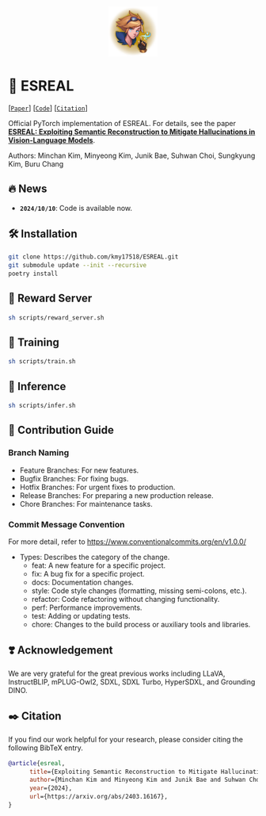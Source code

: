 <div align="center">
  <img src="./assets/logo.png" width="20%">
</div>

# 👻 ESREAL

[[`Paper`](https://arxiv.org/abs/2403.16167)] [[`Code`](https://github.com/kmy17518/ESREAL)] [[`Citation`](#black_nib-Citation)]

Official PyTorch implementation of ESREAL. For details, see the paper **[ESREAL: Exploiting Semantic Reconstruction to Mitigate Hallucinations in Vision-Language Models](https://arxiv.org/abs/2403.16167)**.

Authors: Minchan Kim, Minyeong Kim, Junik Bae, Suhwan Choi, Sungkyung Kim, Buru Chang

## 🔥 News
- **`2024/10/10`**: Code is available now.

## 🛠️ Installation

```sh
git clone https://github.com/kmy17518/ESREAL.git
git submodule update --init --recursive
poetry install
```

## 🤖 Reward Server

```sh
sh scripts/reward_server.sh
```

## 🚆 Training

```sh
sh scripts/train.sh
```

## 📝 Inference

```sh
sh scripts/infer.sh
```

## 🙌 Contribution Guide

### Branch Naming

- Feature Branches: For new features.
- Bugfix Branches: For fixing bugs.
- Hotfix Branches: For urgent fixes to production.
- Release Branches: For preparing a new production release.
- Chore Branches: For maintenance tasks.

### Commit Message Convention

For more detail, refer to https://www.conventionalcommits.org/en/v1.0.0/

- Types: Describes the category of the change.
    - feat: A new feature for a specific project.
    - fix: A bug fix for a specific project.
    - docs: Documentation changes.
    - style: Code style changes (formatting, missing semi-colons, etc.).
    - refactor: Code refactoring without changing functionality.
    - perf: Performance improvements.
    - test: Adding or updating tests.
    - chore: Changes to the build process or auxiliary tools and libraries.

## ❣️ Acknowledgement

We are very grateful for the great previous works including LLaVA, InstructBLIP, mPLUG-Owl2, SDXL, SDXL Turbo, HyperSDXL, and Grounding DINO.

## ✒️ Citation

If you find our work helpful for your research, please consider citing the following BibTeX entry.  

```bibtex
@article{esreal,
      title={Exploiting Semantic Reconstruction to Mitigate Hallucinations in Vision-Language Models}, 
      author={Minchan Kim and Minyeong Kim and Junik Bae and Suhwan Choi and Sungkyung Kim and Buru Chang},
      year={2024},
      url={https://arxiv.org/abs/2403.16167}, 
}
```
